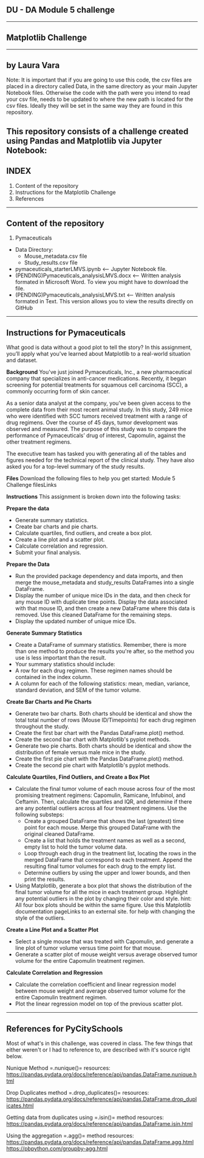 DU - DA Module 5 challenge
--------------------------------
--------------------------------
Matplotlib Challenge
--------------------------------
--------------------------------
by Laura Vara
--------------------------------
Note: It is important that if you are going to use this code, the csv files
are placed in a directory called Data, in the same directory as your
main Jupyter Notebook files. Otherwise the code with the path were you intend to read 
your csv file, needs to be updated to where the new path is located for the
csv files. Ideally they will be set in the same way they are found in this repository.

This repository consists of a challenge created using Pandas and Matplotlib via Jupyter Notebook:
---------------------------------
INDEX
---------------------------------
1. Content of the repository
2. Instructions for the Matplotlib Challenge
3. References

---------------------------------
Content of the repository
---------------------------------
1. Pymaceuticals
- Data Directory:
    - Mouse_metadata.csv file
    - Study_results.csv file
- pymaceuticals_starterLMVS.ipynb          <-- Jupyter Notebook file. 
- (PENDING)Pymaceuticals_analysisLMVS.docx <-- Written analysis formated in Microsoft Word. To view you might have to download the file.
- (PENDING)Pymaceuticals_analysisLMVS.txt  <-- Written analysis formated in Text. This version allows you to view the results directly on GitHub

----------------------------------
Instructions for Pymaceuticals
----------------------------------
What good is data without a good plot to tell the story?
In this assignment, you’ll apply what you've learned about Matplotlib to a real-world situation and dataset.

**Background**
You've just joined Pymaceuticals, Inc., a new pharmaceutical company that specializes in anti-cancer medications. Recently, it began screening for potential treatments for squamous cell carcinoma (SCC), a commonly occurring form of skin cancer.

As a senior data analyst at the company, you've been given access to the complete data from their most recent animal study. In this study, 249 mice who were identified with SCC tumors received treatment with a range of drug regimens. Over the course of 45 days, tumor development was observed and measured. The purpose of this study was to compare the performance of Pymaceuticals’ drug of interest, Capomulin, against the other treatment regimens.

The executive team has tasked you with generating all of the tables and figures needed for the technical report of the clinical study. They have also asked you for a top-level summary of the study results.

**Files**
Download the following files to help you get started:
Module 5 Challenge filesLinks 

**Instructions**
This assignment is broken down into the following tasks:

**Prepare the data**
- Generate summary statistics.
- Create bar charts and pie charts.
- Calculate quartiles, find outliers, and create a box plot.
- Create a line plot and a scatter plot.
- Calculate correlation and regression.
- Submit your final analysis.

**Prepare the Data**
- Run the provided package dependency and data imports, and then merge the mouse_metadata and study_results DataFrames into a single DataFrame.
- Display the number of unique mice IDs in the data, and then check for any mouse ID with duplicate time points. Display the data associated with that mouse ID, and then create a new DataFrame where this data is removed. Use this cleaned DataFrame for the remaining steps.
- Display the updated number of unique mice IDs.

**Generate Summary Statistics**
- Create a DataFrame of summary statistics. Remember, there is more than one method to produce the results you're after, so the method you use is less important than the result.
- Your summary statistics should include:
- A row for each drug regimen. These regimen names should be contained in the index column.
- A column for each of the following statistics: mean, median, variance, standard deviation, and SEM of the tumor volume.

**Create Bar Charts and Pie Charts**
- Generate two bar charts. Both charts should be identical and show the total total number of rows (Mouse ID/Timepoints) for each drug regimen throughout the study.
- Create the first bar chart with the Pandas DataFrame.plot() method.
- Create the second bar chart with Matplotlib's pyplot methods.
- Generate two pie charts. Both charts should be identical and show the distribution of female versus male mice in the study.
- Create the first pie chart with the Pandas DataFrame.plot() method.
- Create the second pie chart with Matplotlib's pyplot methods.

**Calculate Quartiles, Find Outliers, and Create a Box Plot**
- Calculate the final tumor volume of each mouse across four of the most promising treatment regimens: Capomulin, Ramicane, Infubinol, and Ceftamin. Then, calculate the quartiles and IQR, and determine if there are any potential outliers across all four treatment regimens. Use the following substeps:
  - Create a grouped DataFrame that shows the last (greatest) time point for each mouse. Merge this grouped DataFrame with the original cleaned DataFrame.
  - Create a list that holds the treatment names as well as a second, empty list to hold the tumor volume data.
  - Loop through each drug in the treatment list, locating the rows in the merged DataFrame that correspond to each treatment. Append the resulting final tumor volumes for each drug to the empty list.
  - Determine outliers by using the upper and lower bounds, and then print the results.
- Using Matplotlib, generate a box plot that shows the distribution of the final tumor volume for all the mice in each treatment group. Highlight any potential outliers in the plot by changing their color and style.
hint: All four box plots should be within the same figure. Use this Matplotlib documentation pageLinks to an external site. for help with changing the style of the outliers.

**Create a Line Plot and a Scatter Plot**
- Select a single mouse that was treated with Capomulin, and generate a line plot of tumor volume versus time point for that mouse.
- Generate a scatter plot of mouse weight versus average observed tumor volume for the entire Capomulin treatment regimen.

**Calculate Correlation and Regression**
- Calculate the correlation coefficient and linear regression model between mouse weight and average observed tumor volume for the entire Capomulin treatment regimen.
- Plot the linear regression model on top of the previous scatter plot.

------------------------------------
References for PyCitySchools
------------------------------------
Most of what's in this challenge, was covered in class.
The few things that either weren't or I had to reference to, are described
with it's source right below.

Nunique Method =.nunique()=  resources:
https://pandas.pydata.org/docs/reference/api/pandas.DataFrame.nunique.html 

Drop Duplicates method =.drop_duplicates()=  resources:
https://pandas.pydata.org/docs/reference/api/pandas.DataFrame.drop_duplicates.html 

Getting data from duplicates using =.isin()= method resources:
https://pandas.pydata.org/docs/reference/api/pandas.DataFrame.isin.html

Using the aggregation =.agg()= method resources:
https://pandas.pydata.org/docs/reference/api/pandas.DataFrame.agg.html
https://pbpython.com/groupby-agg.html
